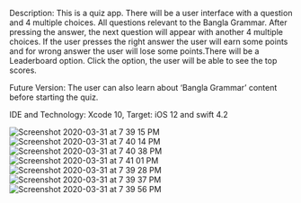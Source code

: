 Description: This is a quiz app. There will be a user interface with a question and 4 multiple choices.  All questions relevant to the Bangla Grammar. After  pressing the answer, the next question will appear with another 4 multiple choices. If the user presses the right answer the user will earn some points and for wrong answer the user will lose some points.There will be a Leaderboard option. Click the option, the user will be able to see the top scores.

Future Version: The user can also learn about ‘Bangla Grammar’ content before starting the quiz.

IDE and Technology: Xcode 10, Target: iOS 12 and swift 4.2

![Screenshot 2020-03-31 at 7 39 15 PM](https://user-images.githubusercontent.com/44470728/78033804-b2290280-7388-11ea-8bfb-a6d46207941c.png)![Screenshot 2020-03-31 at 7 40 14 PM](https://user-images.githubusercontent.com/44470728/78039824-68dcb100-7390-11ea-94aa-dcb19119ad72.png)![Screenshot 2020-03-31 at 7 40 38 PM](https://user-images.githubusercontent.com/44470728/78033947-e8668200-7388-11ea-9fa7-edc729ab8aee.png)![Screenshot 2020-03-31 at 7 41 01 PM](https://user-images.githubusercontent.com/44470728/78034015-fcaa7f00-7388-11ea-8ed7-aba81d94525a.png)![Screenshot 2020-03-31 at 7 39 28 PM](https://user-images.githubusercontent.com/44470728/78034088-0e8c2200-7389-11ea-881e-e1d3a203103c.png)![Screenshot 2020-03-31 at 7 39 37 PM](https://user-images.githubusercontent.com/44470728/78034131-1fd52e80-7389-11ea-8fd9-598f426b48fd.png)![Screenshot 2020-03-31 at 7 39 56 PM](https://user-images.githubusercontent.com/44470728/78035481-fb7a5180-738a-11ea-875b-3535fa2cddb5.png)
